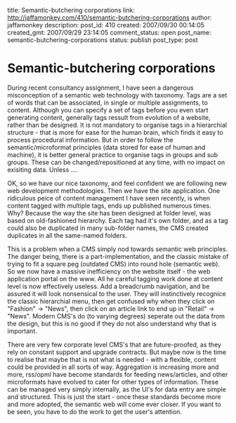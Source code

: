 title: Semantic-butchering corporations
link: http://jaffamonkey.com/410/semantic-butchering-corporations
author: jaffamonkey
description: 
post_id: 410
created: 2007/09/30 00:14:05
created_gmt: 2007/09/29 23:14:05
comment_status: open
post_name: semantic-butchering-corporations
status: publish
post_type: post

# Semantic-butchering corporations

During recent consultancy assignment, I have seen a dangerous misconception of a semantic web technology with taxonomy. Tags are a set of words that can be associated, in single or multiple assignments, to content. Although you can specify a set of tags before you even start generating content, generally tags ressult from evolution of a website, rather than be designed. It is not mandatory to organise tags in a hierarchial structure - that is more for ease for the human brain, which finds it easy to process procedural information. But in order to follow the semantic/microformat principles (data stored for ease of human and machine), it is better general practice to organise tags in groups and sub groups. These can be changed/repositioned at any time, with no impact on exisiting data. Unless ....

OK, so we have our nice taxonomy, and feel confident we are following new web development methodologies. Then we have the site application. One ridiculous peice of content management I have seen recently, is when content tagged with multiple tags, ends up published numerous times. Why? Because the way the site has been designed at folder level, was based on old-fashioned hierarchy. Each tag had it's own folder, and as a tag could also be duplicated in many sub-folder names, the CMS created duplicates in all the same-named folders.

This is a problem when a CMS simply nod towards semantic web principles. The danger being, there is a part-implementation, and the classic mistake of trying to fit a square peg (outdated CMS) into round hole (semantic web). So we now have a massive inefficiency on the website itself - the web application portal on the www. All he careful tagging work done at content level is now effectively useless. Add a breadcrumb navigation, and be assured it will look nonsensical to the user. They will instinctively recognice the classic hierarchial menu, then get confused why when they click on "Fashion" -> "News", then click on an article link to end up in "Retail" -> "News". Modern CMS's do (to varying degrees) seperate out the data from the design, but this is no good if they do not also understand why that is important.

There are very few corporate level CMS's that are future-proofed, as they rely on constant support and upgrade contracts. But maybe now is the time to realise that maybe that is not what is needed - with a flexible, content could be provided in all sorts of way. Aggregation is increasing more and more, rss/opml have become standards for feeding news/articles, and other microformats have evolved to cater for other types of information. These can be managed very simply internally, as the UI's for data entry are simple and structured. This is just the start - once these standards become more and more adopted, the semantic web will come ever closer. If you want to be seen, you have to do the work to get the user's attention.